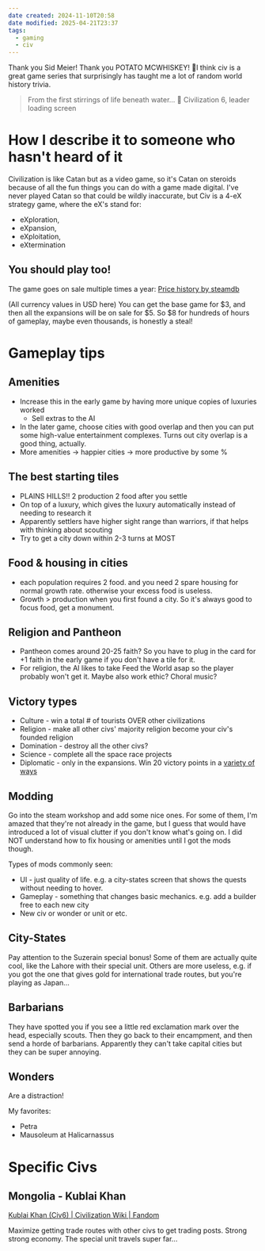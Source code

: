 ```yaml
---
date created: 2024-11-10T20:58
date modified: 2025-04-21T23:37
tags:
  - gaming
  - civ
---
```


Thank you Sid Meier! Thank you POTATO MCWHISKEY! 🥔I think civ is a great game series that surprisingly has taught me a lot of random world history trivia.

> From the first stirrings of life beneath water... 💬 Civilization 6, leader loading screen

# How I describe it to someone who hasn't heard of it

Civilization is like Catan but as a video game, so it's Catan on steroids because of all the fun things you can do with a game made digital. I've never played Catan so that could be wildly inaccurate, but Civ is a 4-eX strategy game, where the eX's stand for:

- eXploration, 
- eXpansion, 
- eXploitation,
- eXtermination

## You should play too!

The game goes on sale multiple times a year: [Price history by steamdb](https://steamdb.info/app/289070/) 

(All currency values in USD here) You can get the base game for \$3, and then all the expansions will be on sale for \$5. So \$8 for hundreds of hours of gameplay, maybe even thousands, is honestly a steal!

# Gameplay tips
## Amenities
- Increase this in the early game by having more unique copies of luxuries worked
	- Sell extras to the AI
- In the later game, choose cities with good overlap and then you can put some high-value entertainment complexes. Turns out city overlap is a good thing, actually. 
- More amenities -> happier cities -> more productive by some %

## The best starting tiles
- PLAINS HILLS!! 2 production 2 food after you settle
- On top of a luxury, which gives the luxury automatically instead of needing to research it
- Apparently settlers have higher sight range than warriors, if that helps with thinking about scouting
- Try to get a city down within 2-3 turns at MOST

## Food & housing in cities
- each population requires 2 food. and you need 2 spare housing for normal growth rate. otherwise your excess food is useless.
- Growth > production when you first found a city. So it's always good to focus food, get a monument.

## Religion and Pantheon
- Pantheon comes around 20-25 faith? So you have to plug in the card for +1 faith in the early game if you don't have a tile for it. 
- For religion, the AI likes to take Feed the World asap so the player probably won't get it. Maybe also work ethic? Choral music?

## Victory types
- Culture - win a total # of tourists OVER other civilizations
- Religion - make all other civs' majority religion become your civ's founded religion
- Domination - destroy all the other civs?
- Science - complete all the space race projects
- Diplomatic - only in the expansions. Win 20 victory points in a [variety of ways](https://civilization.fandom.com/wiki/Victory_(Civ6)#Diplomacy) 

## Modding

Go into the steam workshop and add some nice ones. For some of them, I'm amazed that they're not already in the game, but I guess that would have introduced a lot of visual clutter if you don't know what's going on. I did NOT understand how to fix housing or amenities until I got the mods though. 

Types of mods commonly seen:

- UI - just quality of life. e.g. a city-states screen that shows the quests without needing to hover.
- Gameplay - something that changes basic mechanics. e.g. add a builder free to each new city
- New civ or wonder or unit or etc. 

## City-States

Pay attention to the Suzerain special bonus! Some of them are actually quite cool, like the Lahore with their special unit. Others are more useless, e.g. if you got the one that gives gold for international trade routes, but you're playing as Japan...

## Barbarians

They have spotted you if you see a little red exclamation mark over the head, especially scouts. Then they go back to their encampment, and then send a horde of barbarians. Apparently they can't take capital cities but they can be super annoying. 

## Wonders

Are a distraction!

My favorites:

- Petra
- Mausoleum at Halicarnassus

# Specific Civs

## Mongolia - Kublai Khan

[Kublai Khan (Civ6) | Civilization Wiki | Fandom](https://civilization.fandom.com/wiki/Kublai_Khan_(Civ6)) 

Maximize getting trade routes with other civs to get trading posts. Strong strong economy. The special unit travels super far... 